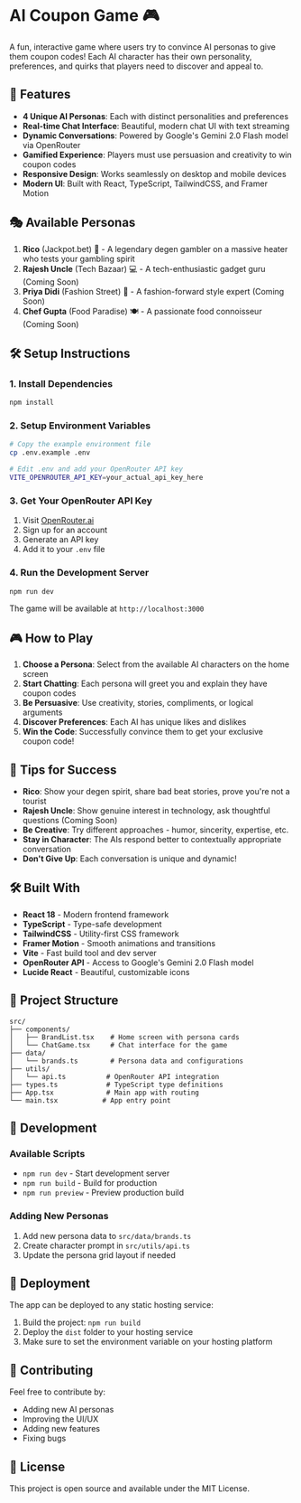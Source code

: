 # AI Coupon Game 🎮

A fun, interactive game where users try to convince AI personas to give them coupon codes! Each AI character has their own personality, preferences, and quirks that players need to discover and appeal to.

## 🚀 Features

- **4 Unique AI Personas**: Each with distinct personalities and preferences
- **Real-time Chat Interface**: Beautiful, modern chat UI with text streaming
- **Dynamic Conversations**: Powered by Google's Gemini 2.0 Flash model via OpenRouter
- **Gamified Experience**: Players must use persuasion and creativity to win coupon codes
- **Responsive Design**: Works seamlessly on desktop and mobile devices
- **Modern UI**: Built with React, TypeScript, TailwindCSS, and Framer Motion

## 🎭 Available Personas

1. **Rico** (Jackpot.bet) 🎰 - A legendary degen gambler on a massive heater who tests your gambling spirit
2. **Rajesh Uncle** (Tech Bazaar) 💻 - A tech-enthusiastic gadget guru (Coming Soon)
3. **Priya Didi** (Fashion Street) 👗 - A fashion-forward style expert (Coming Soon)
4. **Chef Gupta** (Food Paradise) 🍽️ - A passionate food connoisseur (Coming Soon)

## 🛠️ Setup Instructions

### 1. Install Dependencies
```bash
npm install
```

### 2. Setup Environment Variables
```bash
# Copy the example environment file
cp .env.example .env

# Edit .env and add your OpenRouter API key
VITE_OPENROUTER_API_KEY=your_actual_api_key_here
```

### 3. Get Your OpenRouter API Key
1. Visit [OpenRouter.ai](https://openrouter.ai/)
2. Sign up for an account
3. Generate an API key
4. Add it to your `.env` file

### 4. Run the Development Server
```bash
npm run dev
```

The game will be available at `http://localhost:3000`

## 🎮 How to Play

1. **Choose a Persona**: Select from the available AI characters on the home screen
2. **Start Chatting**: Each persona will greet you and explain they have coupon codes
3. **Be Persuasive**: Use creativity, stories, compliments, or logical arguments
4. **Discover Preferences**: Each AI has unique likes and dislikes
5. **Win the Code**: Successfully convince them to get your exclusive coupon code!

## 🎯 Tips for Success

- **Rico**: Show your degen spirit, share bad beat stories, prove you're not a tourist
- **Rajesh Uncle**: Show genuine interest in technology, ask thoughtful questions (Coming Soon)
- **Be Creative**: Try different approaches - humor, sincerity, expertise, etc.
- **Stay in Character**: The AIs respond better to contextually appropriate conversation
- **Don't Give Up**: Each conversation is unique and dynamic!

## 🛠️ Built With

- **React 18** - Modern frontend framework
- **TypeScript** - Type-safe development
- **TailwindCSS** - Utility-first CSS framework
- **Framer Motion** - Smooth animations and transitions
- **Vite** - Fast build tool and dev server
- **OpenRouter API** - Access to Google's Gemini 2.0 Flash model
- **Lucide React** - Beautiful, customizable icons

## 📁 Project Structure

```
src/
├── components/
│   ├── BrandList.tsx    # Home screen with persona cards
│   └── ChatGame.tsx     # Chat interface for the game
├── data/
│   └── brands.ts        # Persona data and configurations
├── utils/
│   └── api.ts          # OpenRouter API integration
├── types.ts            # TypeScript type definitions
├── App.tsx             # Main app with routing
└── main.tsx           # App entry point
```

## 🔧 Development

### Available Scripts

- `npm run dev` - Start development server
- `npm run build` - Build for production
- `npm run preview` - Preview production build

### Adding New Personas

1. Add new persona data to `src/data/brands.ts`
2. Create character prompt in `src/utils/api.ts`
3. Update the persona grid layout if needed

## 🚀 Deployment

The app can be deployed to any static hosting service:

1. Build the project: `npm run build`
2. Deploy the `dist` folder to your hosting service
3. Make sure to set the environment variable on your hosting platform

## 🤝 Contributing

Feel free to contribute by:
- Adding new AI personas
- Improving the UI/UX
- Adding new features
- Fixing bugs

## 📄 License

This project is open source and available under the MIT License. 